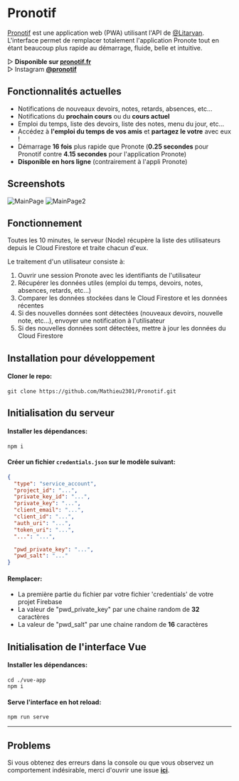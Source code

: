 # Pronotif

[Pronotif](https://pronotif.fr/) est une application web (PWA) utilisant l'API de [@Litarvan](https://github.com/Litarvan).  
L'interface permet de remplacer totalement l'application Pronote tout en étant beaucoup plus rapide au démarrage, fluide, belle et intuitive.

▷ **Disponible sur [pronotif.fr](https://pronotif.fr/)**  
▷ Instagram [**@pronotif**](https://www.instagram.com/pronotif/)


## Fonctionnalités actuelles
  - Notifications de nouveaux devoirs, notes, retards, absences, etc...
  - Notifications du **prochain cours** ou du **cours actuel**
  - Emploi du temps, liste des devoirs, liste des notes, menu du jour, etc...
  - Accédez à **l'emploi du temps de vos amis** et **partagez le votre** avec eux !
  - Démarrage **16 fois** plus rapide que Pronote (**0.25 secondes** pour Pronotif contre **4.15 secondes** pour l'application Pronote)
  - **Disponible en hors ligne** (contrairement à l'appli Pronote)

## Screenshots

![MainPage](https://i.imgur.com/7IYuwXH.png)
![MainPage2](https://i.imgur.com/jxqyEdt.png)

## Fonctionnement

Toutes les 10 minutes, le serveur (Node) récupère la liste des utilisateurs depuis le Cloud Firestore et traite chacun d'eux.

Le traitement d'un utilisateur consiste à:
  1. Ouvrir une session Pronote avec les identifiants de l'utilisateur
  2. Récupérer les données utiles (emploi du temps, devoirs, notes, absences, retards, etc...)
  3. Comparer les données stockées dans le Cloud Firestore et les données récentes
  4. Si des nouvelles données sont détectées (nouveaux devoirs, nouvelle note, etc...), envoyer une notification à l'utilisateur
  5. Si des nouvelles données sont détectées, mettre à jour les données du Cloud Firestore

## Installation pour développement

#### Cloner le repo:
```
git clone https://github.com/Mathieu2301/Pronotif.git
```

## Initialisation du serveur

#### Installer les dépendances:
```
npm i
```

#### Créer un fichier `credentials.json` sur le modèle suivant:
```json
{
  "type": "service_account",
  "project_id": "...",
  "private_key_id": "...",
  "private_key": "...",
  "client_email": "...",
  "client_id": "...",
  "auth_uri": "...",
  "token_uri": "...",
  "...": "...",

  "pwd_private_key": "...",
  "pwd_salt": "..."
}
```

#### Remplacer:
- La première partie du fichier par votre fichier 'credentials' de votre projet Firebase
- La valeur de "pwd_private_key" par une chaine random de **32** caractères
- La valeur de "pwd_salt" par une chaine random de **16** caractères

## Initialisation de l'interface Vue

#### Installer les dépendances:
```
cd ./vue-app
npm i
```

#### Serve l'interface en hot reload:
```
npm run serve
```

___
## Problems

 Si vous obtenez des erreurs dans la console ou que vous observez un comportement indésirable, merci d'ouvrir une issue [**ici**](https://github.com/Mathieu2301/Pronotif/issues).
